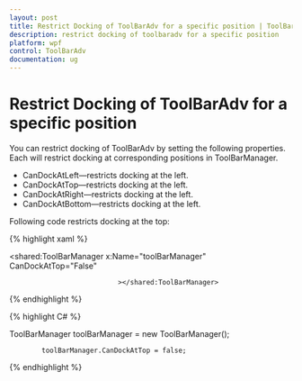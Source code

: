 ```yaml
---
layout: post
title: Restrict Docking of ToolBarAdv for a specific position | ToolBarAdv | wpf | Syncfusion
description: restrict docking of toolbaradv for a specific position
platform: wpf
control: ToolBarAdv
documentation: ug
---
```


# Restrict Docking of ToolBarAdv for a specific position

You can restrict docking of ToolBarAdv by setting the following properties. Each will restrict docking at corresponding positions in ToolBarManager.

* CanDockAtLeft—restricts docking at the left.
* CanDockAtTop—restricts docking at the left.
* CanDockAtRight—restricts docking at the left.
* CanDockAtBottom—restricts docking at the left.



Following code restricts docking at the top:



{% highlight xaml %}

<shared:ToolBarManager x:Name="toolBarManager" CanDockAtTop="False"

                               ></shared:ToolBarManager>

{% endhighlight %}



{% highlight C# %}

ToolBarManager toolBarManager = new ToolBarManager();

            toolBarManager.CanDockAtTop = false;


{% endhighlight %}
              

